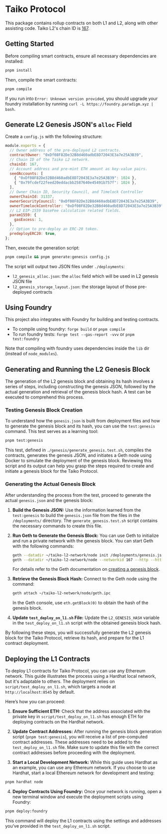 # Taiko Protocol

This package contains rollup contracts on both L1 and L2, along with other assisting code. Taiko L2's chain ID is [167](https://github.com/ethereum-lists/chains/pull/1611).

## Getting Started

Before compiling smart contracts, ensure all necessary dependencies are installed:

```sh
pnpm install
```

Then, compile the smart contracts:

```sh
pnpm compile
```

If you run into `Error: Unknown version provided`, you should upgrade your foundry installation by running `curl -L https://foundry.paradigm.xyz | bash`.

## Generate L2 Genesis JSON's `alloc` Field

Create a `config.js` with the following structure:

```javascript
module.exports = {
  // Owner address of the pre-deployed L2 contracts.
  contractOwner: "0xDf08F82De32B8d460adbE8D72043E3a7e25A3B39",
  // Chain ID of the Taiko L2 network.
  chainId: 167,
  // Account address and pre-mint ETH amount as key-value pairs.
  seedAccounts: [
    { "0xDf08F82De32B8d460adbE8D72043E3a7e25A3B39": 1024 },
    { "0x79fcdef22feed20eddacbb2587640e45491b757f": 1024 },
  ],
  // Owner Chain ID, Security Council, and Timelock Controller
  ownerChainId: 31337,
  ownerSecurityCouncil: "0xDf08F82De32B8d460adbE8D72043E3a7e25A3B39",
  ownerTimelockController: "0xDf08F82De32B8d460adbE8D72043E3a7e25A3B39",
  // L2 EIP-1559 baseFee calculation related fields.
  param1559: {
    gasExcess: 1,
  },
  // Option to pre-deploy an ERC-20 token.
  predeployERC20: true,
};
```

Then, execute the generation script:

```sh
pnpm compile && pnpm generate:genesis config.js
```

The script will output two JSON files under `./deployments`:

- `l2_genesis_alloc.json`: the `alloc` field which will be used in L2 genesis JSON file
- `l2_genesis_storage_layout.json`: the storage layout of those pre-deployed contracts

## Using Foundry

This project also integrates with Foundry for building and testing contracts.

- To compile using foundry: `forge build` or `pnpm compile`
- To run foundry tests: `forge test --gas-report -vvv` or `pnpm test:foundry`

Note that compiling with foundry uses dependencies inside the `lib` dir (instead of `node_modules`).

## Generating and Running the L2 Genesis Block

The generation of the L2 genesis block and obtaining its hash involves a series of steps, including constructing the genesis JSON, followed by the actual generation and retrieval of the genesis block hash. A test can be executed to comprehend this process.

### Testing Genesis Block Creation

To understand how the `genesis.json` is built from deployment files and how to generate the genesis block and its hash, you can use the `test:genesis` command. This test serves as a learning tool:

```sh
pnpm test:genesis
```

This test, defined in `./genesis/generate_genesis.test.sh`, compiles the contracts, generates the genesis JSON, and initiates a Geth node using Docker to simulate the deployment of the genesis block. Reviewing this script and its output can help you grasp the steps required to create and initiate a genesis block for the Taiko Protocol.

### Generating the Actual Genesis Block

After understanding the process from the test, proceed to generate the actual `genesis.json` and the genesis block:

1. **Build the Genesis JSON:** Use the information learned from the `test:genesis` to build the `genesis.json` file from the files in the `/deployments/` directory. The `generate_genesis.test.sh` script contains the necessary commands to create this file.

2. **Run Geth to Generate the Genesis Block:** You can use Geth to initialize and run a private network with the genesis block. You can start Geth with the following commands:

   ```sh
   geth --datadir ~/taiko-l2-network/node init /deployments/genesis.json
   geth --datadir ~/taiko-l2-network/node --networkid 167 --http --http.addr 127.0.0.1 --http.port 8552 --http.corsdomain "*"
   ```

   For details refer to the Geth documentation on [creating a genesis block](https://geth.ethereum.org/docs/fundamentals/private-network#creating-genesis-block).

3. **Retrieve the Genesis Block Hash:** Connect to the Geth node using the command:

   ```sh
   geth attach ~/taiko-l2-network/node/geth.ipc
   ```

   In the Geth console, use `eth.getBlock(0)` to obtain the hash of the genesis block.

4. **Update `test_deploy_on_l1.sh` File:** Update the `L2_GENESIS_HASH` variable in the `test_deploy_on_l1.sh` script with the obtained genesis block hash.

By following these steps, you will successfully generate the L2 genesis block for the Taiko Protocol, retrieve its hash, and prepare for the L1 contract deployment.

## Deploying the L1 Contracts

To deploy L1 contracts for Taiko Protocol, you can use any Ethereum network. This guide illustrates the process using a Hardhat local network, but it's adaptable to others. The deployment relies on `script/test_deploy_on_l1.sh`, which targets a node at `http://localhost:8545` by default.

Here’s how you can proceed:

1. **Ensure Sufficient ETH:** Check that the address associated with the private key in `script/test_deploy_on_l1.sh` has enough ETH for deploying contracts on the Hardhat network.

2. **Update Contract Addresses:** After running the genesis block generation script (`pnpm test:genesis`), you will receive a list of pre-computed contract addresses. These addresses need to be added to the `test_deploy_on_l1.sh` file. Make sure to update this file with the correct contract addresses before proceeding with the deployment.

3. **Start a Local Development Network:** While this guide uses Hardhat as an example, you can use any Ethereum network. If you choose to use Hardhat, start a local Ethereum network for development and testing:

```sh
pnpm hardhat node
```

4. **Deploy Contracts Using Foundry:** Once your network is running, open a new terminal window and execute the deployment scripts using Foundry:

```sh
pnpm deploy:foundry
```

This command will deploy the L1 contracts using the settings and addresses you’ve provided in the `test_deploy_on_l1.sh` script.
